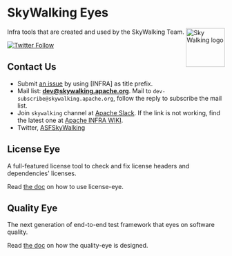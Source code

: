 # SkyWalking Eyes

<img src="http://skywalking.apache.org/assets/logo.svg" alt="Sky Walking logo" height="90px" align="right" />

Infra tools that are created and used by the SkyWalking Team.

[![Twitter Follow](https://img.shields.io/twitter/follow/asfskywalking.svg?style=for-the-badge&label=Follow&logo=twitter)](https://twitter.com/AsfSkyWalking)

## Contact Us

* Submit [an issue](https://github.com/apache/skywalking/issues/new) by using [INFRA] as title prefix.
* Mail list: **dev@skywalking.apache.org**. Mail to `dev-subscribe@skywalking.apache.org`, follow the reply to subscribe the mail list.
* Join `skywalking` channel at [Apache Slack](http://s.apache.org/slack-invite). If the link is not working, find the latest one at [Apache INFRA WIKI](https://cwiki.apache.org/confluence/display/INFRA/Slack+Guest+Invites).
* Twitter, [ASFSkyWalking](https://twitter.com/ASFSkyWalking)

## License Eye

A full-featured license tool to check and fix license headers and dependencies' licenses.

Read [the doc](license-eye/README.md) on how to use license-eye.

## Quality Eye

The next generation of end-to-end test framework that eyes on software quality.

Read [the doc](quality-eye/README.md) on how the quality-eye is designed.
